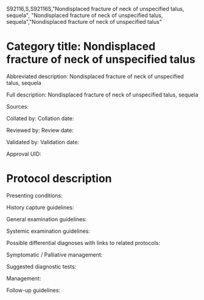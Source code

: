 S92116,S,S92116S,"Nondisplaced fracture of neck of unspecified talus, sequela", "Nondisplaced fracture of neck of unspecified talus, sequela","Nondisplaced fracture of neck of unspecified talus"
# Category title: Nondisplaced fracture of neck of unspecified talus

Abbreviated description: Nondisplaced fracture of neck of unspecified talus, sequela

Full description: Nondisplaced fracture of neck of unspecified talus, sequela

Sources:

Collated by:
Collation date:

Reviewed by:
Review date:

Validated by:
Validation date:

Approval UID:

# Protocol description

Presenting conditions:

History capture guidelines:

General examination guidelines:

Systemic examination guidelines:

Possible differential diagnoses with links to related protocols:

Symptomatic / Palliative management:

Suggested diagnostic tests:

Management:

Follow-up guidelines:
